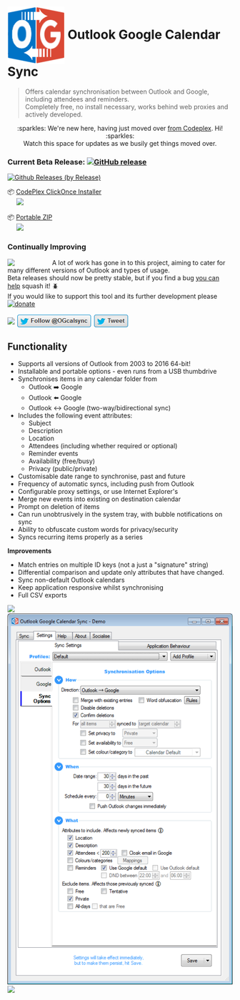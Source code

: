 # <img src="https://github.com/phw198/OutlookGoogleCalendarSync/raw/master/docs/images/ogcs128x128.png" valign="middle"> Outlook Google Calendar Sync

> Offers calendar synchronisation between Outlook and Google, including attendees and reminders.  
> Completely free, no install necessary, works behind web proxies and actively developed.

<p align="center">:sparkles: We're new here, having just moved over <a href="https://outlookgooglecalendarsync.codeplex.com" target="_blank">from Codeplex</a>. Hi! :sparkles:<br/>
Watch this space for updates as we busily get things moved over.</p>

### Current Beta Release: [![GitHub release](https://img.shields.io/github/release/phw198/OutlookGoogleCalendarSync.svg)](https://github.com/phw198/OutlookGoogleCalendarSync/releases/latest)
[![Github Releases (by Release)](https://img.shields.io/github/downloads/phw198/outlookgooglecalendarsync/v2.4.0-beta/total.svg)](https://github.com/phw198/OutlookGoogleCalendarSync/releases/tag/v2.4.0-beta)

:package: [CodePlex ClickOnce Installer](https://outlookgooglecalendarsync.codeplex.com/downloads/get/clickOnce/OutlookGoogleCalendarSync.application)  
 &nbsp;&nbsp;&nbsp;&nbsp;&nbsp;[![](https://img.shields.io/badge/downloads-25827-green.svg)](https://outlookgooglecalendarsync.codeplex.com/downloads/get/clickOnce/OutlookGoogleCalendarSync.application)
 
 :package: [Portable ZIP](https://github.com/phw198/OutlookGoogleCalendarSync/releases/download/v2.4.0-beta/Portable_OGCS_v2.4.0.zip)  
 &nbsp;&nbsp;&nbsp;&nbsp;&nbsp;[![](https://img.shields.io/github/downloads/phw198/outlookgooglecalendarsync/latest/Portable_OGCS_v2.4.0.zip.svg)](https://github.com/phw198/OutlookGoogleCalendarSync/releases/download/v2.4.0-beta/Portable_OGCS_v2.4.0.zip)

### Continually Improving
<img src="https://campbowiedistrict.com/wp-content/uploads/2016/08/page0-under-construction1.png" v
align="left" width="100px"/> 
A lot of work has gone in to this project, aiming to cater for many different versions of Outlook and types of usage.  
Beta releases should now be pretty stable, but if you find a bug [you can help](https://github.com/phw198/OutlookGoogleCalendarSync/wiki/Reporting-Problems) squash it! :beetle:  
If you would like to support this tool and its further development please [![donate](https://www.paypalobjects.com/en_GB/i/btn/btn_donate_SM.gif)](https://www.paypal.com/cgi-bin/webscr?cmd=_s-xclick&hosted_button_id=RT46CXQDSSYWJ&item_name=Outlook%20Google%20Calendar%20Sync%20donation.%20For%20splash%20screen%20hiding,%20enter%20your%20Gmail%20address%20in%20comment%20section)

<a href="https://plus.google.com/communities/114412828247015553563"><img src="https://github.com/phw198/OutlookGoogleCalendarSync/raw/master/docs/images/home_google_community.png" align="center"></a> <a href="http://www.twitter.com/OGcalsync"><img src="https://github.com/phw198/OutlookGoogleCalendarSync/raw/master/docs/images/home_twitter_follow.png" align="center"></a> <a href="https://twitter.com/intent/tweet?original_referer=https%3A%2F%2Fabout.twitter.com%2Fresources%2Fbuttons&text=I%20just%20found%20this%20amazing%20free%20tool%20to%20sync%20Outlook%20and%20Google%20calendars&tw_p=tweetbutton&url=http%3A%2F%2Fbit.ly%2FOGcalsync&via=OGcalsync"><img src="https://github.com/phw198/OutlookGoogleCalendarSync/raw/master/docs/images/home_tweet.png" align="center"></a>

## Functionality

- Supports all versions of Outlook from 2003 to 2016 64-bit!
- Installable and portable options - even runs from a USB thumbdrive
- Synchronises items in any calendar folder from
   - Outlook :arrow_right: Google
   - Outlook :arrow_left: Google
   - Outlook :left_right_arrow: Google (two-way/bidirectional sync)
- Includes the following event attributes:
   - Subject
   - Description
   - Location
   - Attendees (including whether required or optional)
   - Reminder events
   - Availability (free/busy)
   - Privacy (public/private)
- Customisable date range to synchronise, past and future
- Frequency of automatic syncs, including push from Outlook
- Configurable proxy settings, or use Internet Explorer's
- Merge new events into existing on destination calendar
- Prompt on deletion of items
- Can run unobtrusively in the system tray, with bubble notifications on sync
- Ability to obfuscate custom words for privacy/security
- Syncs recurring items properly as a series

**Improvements**
- Match entries on multiple ID keys (not a just a "signature" string)
- Differential comparison and update only attributes that have changed.
- Sync non-default Outlook calendars
- Keep application responsive whilst synchronising
- Full CSV exports

![](https://github.com/phw198/OutlookGoogleCalendarSync/raw/master/docs/images/home_screen1.png)
![](https://github.com/phw198/OutlookGoogleCalendarSync/raw/master/docs/images/home_screen2.png)
![](https://github.com/phw198/OutlookGoogleCalendarSync/raw/master/docs/images/home_screen3.png)
